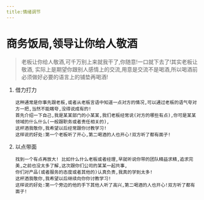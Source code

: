 ```yaml
---
title:情绪调节
---
```

# 商务饭局,领导让你给人敬酒

> 老板让你给人敬酒,可千万别上来就我干了,你随意!一口就下去了!其实老板让敬酒,
> 实际上是期望你跟别人感情上的交流,用意是交流不是喝酒,所以喝酒前必须做好必要的语言上的铺垫再喝酒!

1. 借力打力

   ```
   这种通常是你事先跟老板,或者从老板言语中知道一点对方的情况,可以通过老板的语气夸对方一把,当然不能瞎夸,没得说成有的!
   首先介绍一下自己,我是某某部门的小某某,我们老板经常说(对方的哪些有点),你可是某某领域的什么什么(一般跟职务或者责任相关的),
   这杯酒我敬你,我希望以后经常跟你讨教学习!
   这样说的好处:第一个老板听了开心,第二喝酒的人也开心!双方听了都有面子!
   ```



2. 以点带面

   ```
   找到一个有点再放大! 比如什么什么老板或者经理,早就听说你带的团队精益求精,追求完美,之前也没太多了解,这次跟你们公司的某某一起共事,
   你们对产品(或者服务的态度或者其他的)认真负责,我真的学到太多!
   这杯酒我敬你,我希望以后继续向你你讨教学习!
   这样说的好处:第一个旁边的他的手下其他人听了高兴,第二喝酒的人也开心!双方听了都有面子!
   ```
